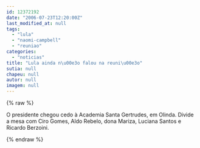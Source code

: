 ```yaml
---
id: 12372192
date: "2006-07-23T12:20:00Z"
last_modified_at: null
tags:
  - "lula"
  - "naomi-campbell"
  - "reuniao"
categories:
  - "noticias"
title: "Lula ainda n\u00e3o falou na reuni\u00e3o"
sutia: null
chapeu: null
autor: null
imagem: null
---
```

{% raw %}
<p><P>O presidente chegou cedo à Academia Santa Gertrudes, em Olinda. Divide a mesa com Ciro Gomes, Aldo Rebelo, dona Mariza, Luciana Santos e Ricardo Berzoini.</P> </p>
{% endraw %}